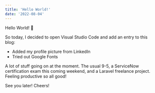 ```yaml
---
title: 'Hello World!'
date: '2022-08-04'
---
```


Hello World! 🤖

So today, I decided to open Visual Studio Code and add an entry to this blog:

 - Added my profile picture from LinkedIn
 - Tried out Google Fonts

A lot of stuff going on at the moment. The usual 9-5, a ServiceNow certification exam this coming weekend, and
a Laravel freelance project. Feeling productive so all good!

See you later! Cheers!